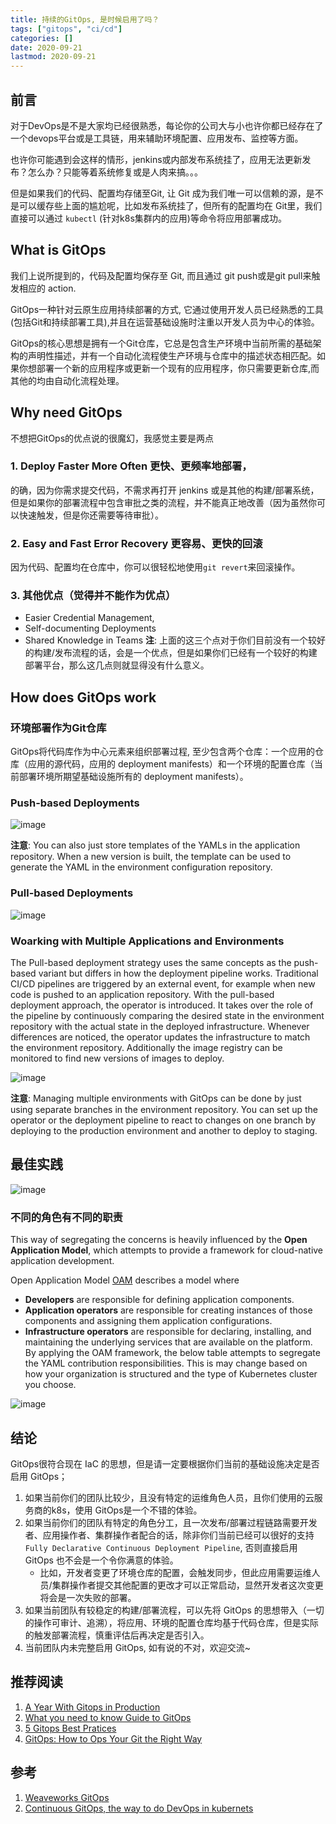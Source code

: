 ```yaml
---
title: 持续的GitOps, 是时候启用了吗？
tags: ["gitops", "ci/cd"]
categories: []
date: 2020-09-21
lastmod: 2020-09-21
---
```



## 前言

对于DevOps是不是大家均已经很熟悉，每论你的公司大与小也许你都已经存在了一个devops平台或是工具链，用来辅助环境配置、应用发布、监控等方面。

也许你可能遇到会这样的情形，jenkins或内部发布系统挂了，应用无法更新发布？怎么办？只能等着系统修复或是人肉来搞。。。

但是如果我们的代码、配置均存储至Git, 让 Git 成为我们唯一可以信赖的源，是不是可以缓存些上面的尴尬呢，比如发布系统挂了，但所有的配置均在 Git里，我们直接可以通过 `kubectl` (针对k8s集群内的应用)等命令将应用部署成功。

## What is GitOps
我们上说所提到的，代码及配置均保存至 Git, 而且通过 git push或是git pull来触发相应的 action.

GitOps一种针对云原生应用持续部署的方式, 它通过使用开发人员已经熟悉的工具(包括Git和持续部署工具),并且在运营基础设施时注重以开发人员为中心的体验。

GitOps的核心思想是拥有一个Git仓库，它总是包含生产环境中当前所需的基础架构的声明性描述，并有一个自动化流程使生产环境与仓库中的描述状态相匹配。如果你想部署一个新的应用程序或更新一个现有的应用程序，你只需要更新仓库,而其他的均由自动化流程处理。

## Why need GitOps

不想把GitOps的优点说的很魔幻，我感觉主要是两点
### 1. Deploy Faster More Often 更快、更频率地部署，
的确，因为你需求提交代码，不需求再打开 jenkins 或是其他的构建/部署系统，但是如果你的部署流程中包含审批之类的流程，并不能真正地改善（因为虽然你可以快速触发，但是你还需要等待审批）。

### 2. Easy and Fast Error Recovery 更容易、更快的回滚
因为代码、配置均在仓库中，你可以很轻松地使用`git revert`来回滚操作。

### 3. 其他优点（觉得并不能作为优点）
* Easier Credential Management,
* Self-documenting Deployments
* Shared Knowledge in Teams
__注__: 上面的这三个点对于你们目前没有一个较好的构建/发布流程的话，会是一个优点，但是如果你们已经有一个较好的构建部署平台，那么这几点则就显得没有什么意义。

## How does GitOps work

### 环境部署作为Git仓库
GitOps将代码库作为中心元素来组织部署过程, 至少包含两个仓库：一个应用的仓库（应用的源代码，应用的 deployment manifests）和一个环境的配置仓库（当前部署环境所期望基础设施所有的 deployment manifests）。

### Push-based Deployments
![image](https://user-images.githubusercontent.com/5203608/93742328-7b89c180-fc20-11ea-8fbe-49c1d19f14fe.png)

__注意__: You can also just store templates of the YAMLs in the application repository. When a new version is built, the template can be used to generate the YAML in the environment configuration repository.

### Pull-based Deployments

![image](https://user-images.githubusercontent.com/5203608/93743749-2e5b1f00-fc23-11ea-85e8-bcf9c5e3a608.png)


### Woarking with Multiple Applications and Environments

The Pull-based deployment strategy uses the same concepts as the push-based variant but differs in how the deployment pipeline works. Traditional CI/CD pipelines are triggered by an external event, for example when new code is pushed to an application repository. With the pull-based deployment approach, the operator is introduced. It takes over the role of the pipeline by continuously comparing the desired state in the environment repository with the actual state in the deployed infrastructure. Whenever differences are noticed, the operator updates the infrastructure to match the environment repository. Additionally the image registry can be monitored to find new versions of images to deploy.

![image](https://user-images.githubusercontent.com/5203608/93744071-c48f4500-fc23-11ea-888a-f275f8fb7ef9.png)

__注意__: Managing multiple environments with GitOps can be done by just using separate branches in the environment repository. You can set up the operator or the deployment pipeline to react to changes on one branch by deploying to the production environment and another to deploy to staging.

## 最佳实践
![image](https://user-images.githubusercontent.com/5203608/93747203-f2c35380-fc28-11ea-9efc-87b28f45d1ae.png)


### 不同的角色有不同的职责

This way of segregating the concerns is heavily influenced by the __Open Application Model__, which attempts to provide a framework for cloud-native application development.

Open Application Model [OAM](https://oam.dev/) describes a model where

* __Developers__ are responsible for defining application components.
* __Application operators__ are responsible for creating instances of those components and assigning them application configurations.
* __Infrastructure operators__ are responsible for declaring, installing, and maintaining the underlying services that are available on the platform.
By applying the OAM framework, the below table attempts to segregate the YAML contribution responsibilities. This is may change based on how your organization is structured and the type of Kubernetes cluster you choose.

![image](https://user-images.githubusercontent.com/5203608/93747712-a9bfcf00-fc29-11ea-9e19-3094a20c2794.png)

## 结论
GitOps很符合现在 IaC 的思想，但是请一定要根据你们当前的基础设施决定是否启用 GitOps；
1. 如果当前你们的团队比较少，且没有特定的运维角色人员，且你们使用的云服务商的k8s，使用 GitOps是一个不错的体验。
2. 如果当前你们的团队有特定的角色分工，且一次发布/部署过程链路需要开发者、应用操作者、集群操作者配合的话，除非你们当前已经可以很好的支持`Fully Declarative Continuous Deployment Pipeline`, 否则直接启用 GitOps 也不会是一个令你满意的体验。
    * 比如，开发者变更了环境仓库的配置，会触发同步，但此应用需要运维人员/集群操作者提交其他配置的更改才可以正常启动，显然开发者这次变更将会是一次失败的部署。
3. 如果当前团队有较稳定的构建/部署流程，可以先将 GitOps 的思想带入（一切的操作可审计、追溯），将应用、环境的配置仓库均基于代码仓库，但是实际的触发部署流程，慎重评估后再决定是否引入。
4. 当前团队内未完整启用 GitOps, 如有说的不对，欢迎交流~

## 推荐阅读
1. [A Year With Gitops in Production](https://deploy.live/blog/a-year-with-gitops-in-production/)
2. [What you need to know Guide to GitOps](https://www.weave.works/technologies/gitops/)
3. [5 Gitops Best Pratices](https://blog.argoproj.io/5-gitops-best-practices-d95cb0cbe9ff)
4. [GitOps: How to Ops Your Git the Right Way](https://dzone.com/articles/gitops-how-to-ops-your-git-the-right-way)

## 参考
1. [Weaveworks GitOps](https://gitops.tech)
2. [Continuous GitOps, the way to do DevOps in kubernets](https://itnext.io/continuous-gitops-the-way-to-do-devops-in-kubernetes-896b0ea1d0fb)
